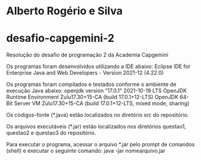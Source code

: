 # Alberto Rogério e Silva
# desafio-capgemini-2

Resolução do desafio de programação 2 da Academia Capgemini

Os programas foram desenvolvidos utilizando a IDE abaixo:
Eclipse IDE for Enterprise Java and Web Developers - Version 2021-12 (4.22.0)

Os programas foram compilados e testados conforme o ambiente de execução Java abaixo:
openjdk version "17.0.1" 2021-10-19 LTS
OpenJDK Runtime Environment Zulu17.30+15-CA (build 17.0.1+12-LTS)
OpenJDK 64-Bit Server VM Zulu17.30+15-CA (build 17.0.1+12-LTS, mixed mode, sharing)

Os códigos-fonte (*.java) estão localizados no diretório src do repositório.

Os arquivos executáveis (*.jar) estão localizados nos diretórios questao1, questao2 e questao3 do repositório.

Para executar o programa, acessar o arquivo *.jar pelo prompt de comandos (shell) e executar o seguinte comando:
java -jar nomearquivo.jar
